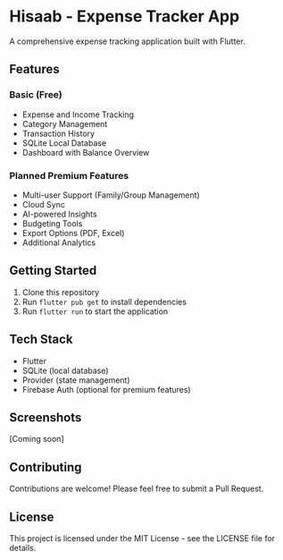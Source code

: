 # Hisaab - Expense Tracker App

A comprehensive expense tracking application built with Flutter.

## Features

### Basic (Free)
- Expense and Income Tracking
- Category Management
- Transaction History 
- SQLite Local Database
- Dashboard with Balance Overview

### Planned Premium Features
- Multi-user Support (Family/Group Management)
- Cloud Sync
- AI-powered Insights
- Budgeting Tools
- Export Options (PDF, Excel)
- Additional Analytics

## Getting Started

1. Clone this repository
2. Run `flutter pub get` to install dependencies
3. Run `flutter run` to start the application

## Tech Stack

- Flutter
- SQLite (local database)
- Provider (state management)
- Firebase Auth (optional for premium features)

## Screenshots

[Coming soon]

## Contributing

Contributions are welcome! Please feel free to submit a Pull Request.

## License

This project is licensed under the MIT License - see the LICENSE file for details.
